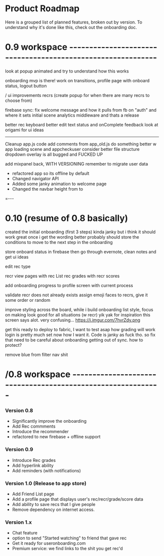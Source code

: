 # Product Roadmap
Here is a grouped list of planned features, broken out by version. To understand why it's done like this, check out the onboarding doc.

# 0.9 workspace ------------------------------------------------------------

look at popup animated and try to understand how this works

onboarding mvp is there!
work on transitions, profile page with onboard status, logout button


/ ui improvements
recrs (create popup for when there are many recrs to choose from)

firebase sync: fix welcome message and how it pulls from fb on "auth" and where it sets initial scene
analytics middleware
and thats a release

better rec keyboard
better edit text status and onComplete feedback
look at origami for ui ideas

---
Cleanup
app.js code add comments from app_old.js
do something better w app loading scene and appcheckuser
consider better file structure
dropdown overlay is all bugged and FUCKED UP

add mixpanel back, WITH VERSIONING
remember to migrate user data




 - refactored app so its offline by default
 - Changed navigator API
 - Added some janky animation to welcome page
 - Changed the navbar height from to

=---

# 0.10 (resume of 0.8 basically)

created the initial onboarding (first 3 steps)
kinda janky but i think it should work great once i get the wording better
probably should store the conditions to move to the next step in the onboarding

store onboard status in firebase
then go through evernote, clean notes and get ui ideas

edit rec type

recr view pages with rec List
rec grades with recr scores


add onboarding progress to profile screen with current process

validate recr does not already exists
assign emoji faces to recrs, give it some order or random

improve styling across the board, while i build onboarding
list style, focus on making look good for all situations (w recr)
  yik yak for inspiration
this screen says alot. very confusing... https://i.imgur.com/7hvrZdy.png

get this ready to deploy to fabric, I want to test asap how grading will work
login is pretty much set now how I want it. Code is janky as fuck tho. so fix that
need to be careful about onboarding getting out of sync. how to protect?

remove blue from filter nav shit

# /0.8 workspace ------------------------------------------------------------

### Version 0.8
 - Significantly improve the onboarding
 - Add Rec commments
 - Introduce the recommender
 - refactored to new firebase + offline support

### Version 0.9
 - Introduce Rec grades
 - Add hyperlink ability
 - Add reminders (with notifications)

### Version 1.0 (Release to app store)
 - Add Friend List page
 - Add a profile page that displays user's rec/recr/grade/score data
 - Add ability to save recs that I give people
 - Remove dependency on internet access.

### Version 1.x
 - Chat feature
 - option to send "Started watching" to friend that gave rec
 - Get it ready for useronboarding.com
 - Premium service: we find links to the shit you get rec'd
